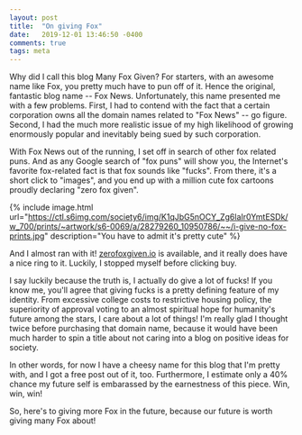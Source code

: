 ```yaml
---
layout: post
title:  "On giving Fox"
date:   2019-12-01 13:46:50 -0400
comments: true
tags: meta
---
```

Why did I call this blog Many Fox Given? For starters, with an awesome name like Fox, you pretty much have to pun off of it. Hence the original, fantastic blog name -- Fox News. Unfortunately, this name presented me with a few problems. First, I had to contend with the fact that a certain corporation owns all the domain names related to "Fox News" -- go figure. Second, I had the much more realistic issue of my high likelihood of growing enormously popular and inevitably being sued by such corporation.

With Fox News out of the running, I set off in search of other fox related puns. And as any Google search of "fox puns" will show you, the Internet's favorite fox-related fact is that fox sounds like "fucks". From there, it's a short click to "images", and you end up with a million cute fox cartoons proudly declaring "zero fox given". 

{% include image.html url="https://ctl.s6img.com/society6/img/K1qJbG5nOCY_Zg6laIr0YmtESDk/w_700/prints/~artwork/s6-0069/a/28279260_10950786/~~/i-give-no-fox-prints.jpg" description="You have to admit it's pretty cute" %}

And I almost ran with it! [zerofoxgiven.io](https://www.godaddy.com/domainsearch/find?isc=gdbbe2470&checkAvail=1&tmskey=&domainToCheck=zerofoxgiven.io) is available, and it really does have a nice ring to it. Luckily, I stopped myself before clicking buy.

I say luckily because the truth is, I actually do give a lot of fucks! If you know me, you'll agree that giving fucks is a pretty defining feature of my identity. From excessive college costs to restrictive housing policy, the superiority of approval voting to an almost spiritual hope for humanity's future among the stars, I care about a lot of things! I'm really glad I thought twice before purchasing that domain name, because it would have been much harder to spin a title about not caring into a blog on positive ideas for society.

In other words, for now I have a cheesy name for this blog that I'm pretty with, and I got a free post out of it, too. Furthermore, I estimate only a 40% chance my future self is embarassed by the earnestness of this piece. Win, win, win!

So, here's to giving more Fox in the future, because our future is worth giving many Fox about!